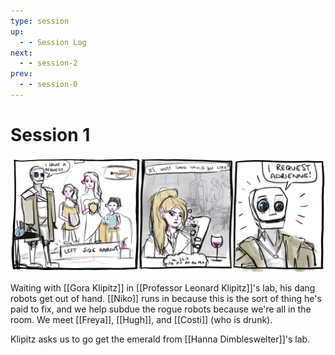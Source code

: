 ```yaml
---
type: session
up:
  - - Session Log
next:
  - - session-2
prev:
  - - session-0
---
```


# Session 1
![](/assets/obsidian/comic%202.jpeg)

Waiting with [[Gora Klipitz]] in [[Professor Leonard Klipitz]]'s lab, his dang robots get out of hand. [[Niko]] runs in because this is the sort of thing he's paid to fix, and we help subdue the rogue robots because we're all in the room. We meet [[Freya]], [[Hugh]], and [[Costi]] (who is drunk).

Klipitz asks us to go get the emerald from [[Hanna Dimbleswelter]]'s lab. 

